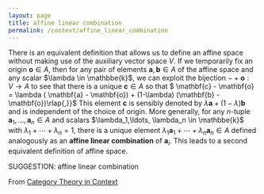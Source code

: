 ```yaml
---
layout: page
title: affine linear combination
permalink: /context/affine_linear_combination
---
```

There is an equivalent definition that allows us to define an affine space without making use of the auxiliary vector space $V$. If we temporarily fix an origin $\mathbf{o} \in A$, then for any pair of elements $\mathbf{a}, \mathbf{b} \in A$ of the affine space and any scalar $\lambda \in \mathbbe{k}$, we can exploit the bijection $-+\mathbf{o} : V \to A$ to see that there is a unique $\mathbf{c} \in A$ so that
$ \mathbf{c} - \mathbf{o} = \lambda ( \mathbf{a} - \mathbf{o}) + (1-\lambda) (\mathbf{b} - \mathbf{o})\rlap{,}}$ This element $\mathbf{c}$ is sensibly denoted by $\lambda \mathbf{a} + (1-\lambda)\mathbf{b}$ and is independent of the choice of origin. More generally, for any $n$-tuple $\mathbf{a}_1,\ldots, \mathbf{a}_n \in A$ and scalars $\lambda_1,\ldots, \lambda_n \in \mathbbe{k}$ with $\lambda_1 + \cdots + \lambda_n =1$, there is a unique element $\lambda_1 \mathbf{a}_1 + \cdots + \lambda_n \mathbf{a}_n \in A$ defined analogously as an **affine linear combination** of $\mathbf{a}_i$. This leads to a second equivalent definition of affine space.

SUGGESTION: affine linear combination

From [Category Theory in Context](https://mathgloss.github.io/MathGloss/context.html)